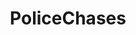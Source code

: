 ---
title: PoliceChases
crosslinks:
- LivePoliceChases
- videos
- nonononoyes
- Roadcam
- modnews
- minnesota
- EmergencyVehicles
- unexpected
- kzoo
- motorcycles
---
